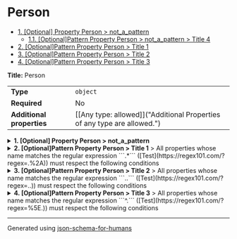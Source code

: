 # Person

- [1. [Optional] Property Person > not_a_pattern](#not_a_pattern)
  - [1.1. [Optional]Pattern Property Person > not_a_pattern > Title 4](#not_a_pattern_pattern1)
- [2. [Optional]Pattern Property Person > Title 1](#pattern1)
- [3. [Optional]Pattern Property Person > Title 2](#pattern2)
- [4. [Optional]Pattern Property Person > Title 3](#pattern3)

**Title:** Person

|                           |                                                                         |
| ------------------------- | ----------------------------------------------------------------------- |
| **Type**                  | `object`                                                                |
| **Required**              | No                                                                      |
| **Additional properties** | [[Any type: allowed]]("Additional Properties of any type are allowed.") |

<details>
<summary>
<strong> <a name="not_a_pattern"></a>1. [Optional] Property Person > not_a_pattern</strong>  

</summary>
<blockquote>

|                           |                                                                         |
| ------------------------- | ----------------------------------------------------------------------- |
| **Type**                  | `object`                                                                |
| **Required**              | No                                                                      |
| **Additional properties** | [[Any type: allowed]]("Additional Properties of any type are allowed.") |

<details>
<summary>
<strong> <a name="not_a_pattern_pattern1"></a>1.1. [Optional]Pattern Property Person > not_a_pattern > Title 4</strong>  
> All properties whose name matches the regular expression
```.$``` ([Test](https://regex101.com/?regex=.%24))
must respect the following conditions

</summary>
<blockquote>

**Title:** Title 4

|                           |                                                                         |
| ------------------------- | ----------------------------------------------------------------------- |
| **Type**                  | `object`                                                                |
| **Required**              | No                                                                      |
| **Additional properties** | [[Any type: allowed]]("Additional Properties of any type are allowed.") |

**Description:** Description 4

</blockquote>
</details>

</blockquote>
</details>

<details>
<summary>
<strong> <a name="pattern1"></a>2. [Optional]Pattern Property Person > Title 1</strong>  
> All properties whose name matches the regular expression
```.*``` ([Test](https://regex101.com/?regex=.%2A))
must respect the following conditions

</summary>
<blockquote>

**Title:** Title 1

|                           |                                                                         |
| ------------------------- | ----------------------------------------------------------------------- |
| **Type**                  | `object`                                                                |
| **Required**              | No                                                                      |
| **Additional properties** | [[Any type: allowed]]("Additional Properties of any type are allowed.") |

**Description:** Description 1

</blockquote>
</details>

<details>
<summary>
<strong> <a name="pattern2"></a>3. [Optional]Pattern Property Person > Title 2</strong>  
> All properties whose name matches the regular expression
```..``` ([Test](https://regex101.com/?regex=..))
must respect the following conditions

</summary>
<blockquote>

**Title:** Title 2

|                           |                                                                         |
| ------------------------- | ----------------------------------------------------------------------- |
| **Type**                  | `object`                                                                |
| **Required**              | No                                                                      |
| **Additional properties** | [[Any type: allowed]]("Additional Properties of any type are allowed.") |

**Description:** Description 2

</blockquote>
</details>

<details>
<summary>
<strong> <a name="pattern3"></a>4. [Optional]Pattern Property Person > Title 3</strong>  
> All properties whose name matches the regular expression
```^.``` ([Test](https://regex101.com/?regex=%5E.))
must respect the following conditions

</summary>
<blockquote>

**Title:** Title 3

|                           |                                                                         |
| ------------------------- | ----------------------------------------------------------------------- |
| **Type**                  | `object`                                                                |
| **Required**              | No                                                                      |
| **Additional properties** | [[Any type: allowed]]("Additional Properties of any type are allowed.") |

**Description:** Description 3

</blockquote>
</details>

----------------------------------------------------------------------------------------------------------------------------
Generated using [json-schema-for-humans](https://github.com/coveooss/json-schema-for-humans)